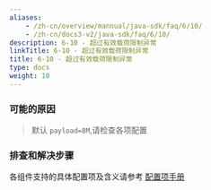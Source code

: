 ```yaml
---
aliases:
    - /zh-cn/overview/mannual/java-sdk/faq/6/10/
    - /zh-cn/docs3-v2/java-sdk/faq/6/10/
description: 6-10 - 超过有效载荷限制异常
linkTitle: 6-10 - 超过有效载荷限制异常
title: 6-10 - 超过有效载荷限制异常
type: docs
weight: 10
---
```







### 可能的原因

> 默认 `payload=8M`,请检查各项配置

### 排查和解决步骤

各组件支持的具体配置项及含义请参考 [配置项手册](/zh-cn/overview/mannual/java-sdk/reference-manual/config/properties/)